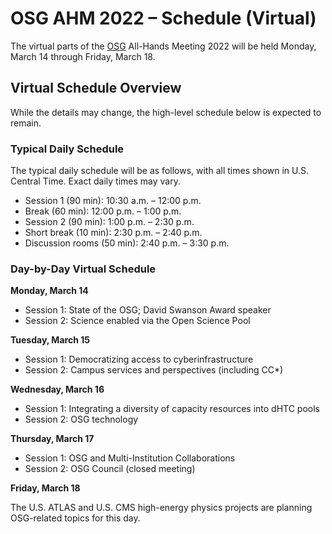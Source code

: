# OSG AHM 2022 &ndash; Schedule (Virtual)

The virtual parts of the [OSG](https://www.opensciencegrid.org) All-Hands Meeting 2022
will be held Monday, March 14 through Friday, March 18.

## Virtual Schedule Overview

While the details may change, the high-level schedule below is expected to remain.

### Typical Daily Schedule

The typical daily schedule will be as follows, with all times shown in U.S. Central Time.
Exact daily times may vary.

*   Session 1 (90 min): 10:30 a.m. &ndash; 12:00 p.m.
*   Break (60 min): 12:00 p.m. &ndash; 1:00 p.m.
*   Session 2 (90 min): 1:00 p.m. &ndash; 2:30 p.m.
*   Short break (10 min): 2:30 p.m. &ndash; 2:40 p.m.
*   Discussion rooms (50 min): 2:40 p.m. &ndash; 3:30 p.m.

### Day-by-Day Virtual Schedule

**Monday, March 14**

*   Session 1: State of the OSG; David Swanson Award speaker
*   Session 2: Science enabled via the Open Science Pool

**Tuesday, March 15**

*   Session 1: Democratizing access to cyberinfrastructure
*   Session 2: Campus services and perspectives (including CC*)

**Wednesday, March 16**

*   Session 1: Integrating a diversity of capacity resources into dHTC pools
*   Session 2: OSG technology

**Thursday, March 17**

*   Session 1: OSG and Multi-Institution Collaborations
*   Session 2: OSG Council (closed meeting)

**Friday, March 18**

The U.S. ATLAS and U.S. CMS high-energy physics projects are planning OSG-related topics for this day.
